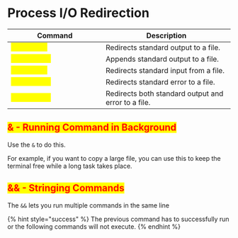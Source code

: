 # Process I/O Redirection

<table data-header-hidden><thead><tr><th width="198">Command</th><th>Description</th></tr></thead><tbody><tr><td><mark style="color:yellow;"><code>> filename</code></td><td>Redirects standard output to a file.</td></tr><tr><td><mark style="color:yellow;"><code>>> filename</code></td><td>Appends standard output to a file.</td></tr><tr><td><mark style="color:yellow;"><code>&#x3C; filename</code></td><td>Redirects standard input from a file.</td></tr><tr><td><mark style="color:yellow;"><code>2> filename</code></td><td>Redirects standard error to a file.</td></tr><tr><td><mark style="color:yellow;"><code>&#x26;> filename</code></td><td>Redirects both standard output and error to a file.</td></tr></tbody></table>

## <mark style="color:red;">& - Running Command in Background</mark>&#x20;

Use the `&` to do this.

For example, if you want to copy a large file, you can use this to keep the terminal free while a long task takes place.

## <mark style="color:red;">&& - Stringing Commands</mark>&#x20;

The `&&` lets you run multiple commands in the same line

{% hint style="success" %}
The previous command has to successfully run or the following commands will not execute.
{% endhint %}
